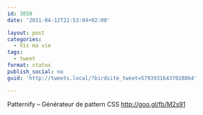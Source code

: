 ```yaml
---
id: 3858
date: '2011-04-12T22:53:04+02:00'

layout: post
categories:
  - Vis ma vie
tags:
  - tweet
format: status
publish_social: no
guid: 'http://tweets.local/?birdsite_tweet=57939316437028864'

---
```


Patternify – Générateur de pattern CSS http://goo.gl/fb/M2s91